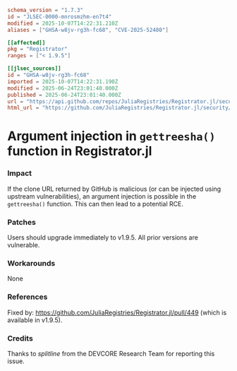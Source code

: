 ```toml
schema_version = "1.7.3"
id = "JLSEC-0000-mnrosmzhm-en7t4"
modified = 2025-10-07T14:22:31.210Z
aliases = ["GHSA-w8jv-rg3h-fc68", "CVE-2025-52480"]

[[affected]]
pkg = "Registrator"
ranges = ["< 1.9.5"]

[[jlsec_sources]]
id = "GHSA-w8jv-rg3h-fc68"
imported = 2025-10-07T14:22:31.190Z
modified = 2025-06-24T23:01:40.000Z
published = 2025-06-24T23:01:40.000Z
url = "https://api.github.com/repos/JuliaRegistries/Registrator.jl/security-advisories/GHSA-w8jv-rg3h-fc68"
html_url = "https://github.com/JuliaRegistries/Registrator.jl/security/advisories/GHSA-w8jv-rg3h-fc68"
```

# Argument injection in `gettreesha()` function in Registrator.jl

### Impact

If the clone URL returned by GitHub is malicious (or can be injected using upstream vulnerabilities), an argument injection is possible in the `gettreesha()` function. This can then lead to a potential RCE.

### Patches

Users should upgrade immediately to v1.9.5. All prior versions are vulnerable.

### Workarounds

None

### References

Fixed by: https://github.com/JuliaRegistries/Registrator.jl/pull/449 (which is available in v1.9.5).

### Credits

Thanks to *splitline* from the DEVCORE Research Team for reporting this issue.


